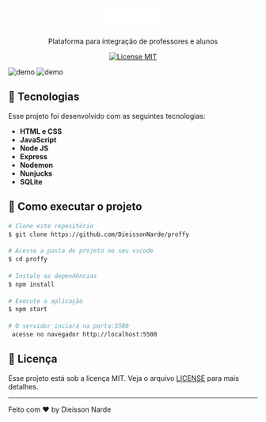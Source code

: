 <h1 align="center">
  <img src="./public/images/logo.svg" alt="Logo Proffy" width="120">
</h1>

<p align="center">Plataforma para integração de professores e alunos</p>
<p align="center">
  <a href="https://opensource.org/licenses/MIT">
    <img src="https://img.shields.io/badge/License-MIT-blue.svg" alt="License MIT">
  </a>
</p>

[//]: # (Add your gifs/images here:)
<div>
  <img src="IMAGE_1_URL" alt="demo" height="425">
  <img src="IMAGE_2_URL" alt="demo" height="425">
</div>

## :rocket: Tecnologias
Esse projeto foi desenvolvido com as seguintes tecnologias:

- **HTML e CSS** 
- **JavaScript** 
- **Node JS** 
- **Express** 
- **Nodemon** 
- **Nunjucks**
- **SQLite**


## 🤔 Como executar o projeto
```bash
# Clone este repositório
$ git clone https://github.com/DieissonNarde/proffy

# Acesse a pasta do projeto no seu vscode
$ cd proffy

# Instale as dependências
$ npm install

# Execute a aplicação 
$ npm start

# O servidor inciará na porta:5500 
 acesse no navegador http://localhost:5500 
```

## :memo: Licença

Esse projeto está sob a licença MIT. Veja o arquivo [LICENSE](LICENSE.md) para mais detalhes.

---

Feito com ♥ by Dieisson Narde